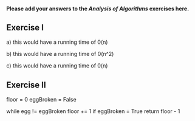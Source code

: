 #### Please add your answers to the ***Analysis of  Algorithms*** exercises here.

## Exercise I

a) this would have a running time of 0(n)


b) this would have a running time of 0(n^2)


c) this would have a running time of 0(n)

## Exercise II

floor = 0
eggBroken = False

while egg != eggBroken
    floor += 1
if eggBroken = True
    return floor - 1
